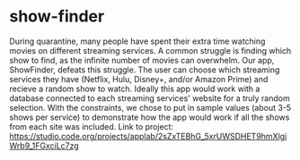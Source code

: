 # show-finder
During quarantine, many people have spent their extra time watching movies on different streaming services. A common struggle is finding which show to find, as the infinite number of movies can overwhelm. Our app, ShowFinder, defeats this struggle. The user can choose which streaming services they have (Netflix, Hulu, Disney+, and/or Amazon Prime) and recieve a random show to watch. Ideally this app would work with a database connected to each streaming services' website for a truly random selection. With the constraints, we chose to put in sample values (about 3-5 shows per service) to demonstrate how the app would work if all the shows from each site was included.
Link to project: https://studio.code.org/projects/applab/2sZxTEBhG_5xrUWSDHET9hmXlgiWrb9_1FGxciLc7zg
